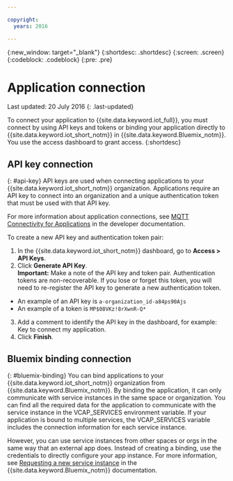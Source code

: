 ```yaml
---

copyright:
  years: 2016

---
```


{:new_window: target="\_blank"}
{:shortdesc: .shortdesc}
{:screen: .screen}
{:codeblock: .codeblock}
{:pre: .pre}

# Application connection
Last updated: 20 July 2016
{: .last-updated}

To connect your application to {{site.data.keyword.iot_full}}, you must connect by using API keys and tokens or binding your application directly to {{site.data.keyword.iot_short_notm}} in {{site.data.keyword.Bluemix_notm}}. You use the access dashboard to grant access.
{:shortdesc}

## API key connection
{: #api-key}
API keys are used when connecting applications to your {{site.data.keyword.iot_short_notm}} organization. Applications require an API key to connect into an organization and a unique authentication token that must be used with that API key.  

For more information about application connections, see [MQTT Connectivity for Applications](https://docs.internetofthings.ibmcloud.com/applications/mqtt.html) in the developer documentation.

To create a new API key and authentication token pair:  
1.	In the {{site.data.keyword.iot_short_notm}} dashboard, go to **Access > API Keys**.  
2.	Click **Generate API Key**.  
**Important:** Make a note of the API key and token pair. Authentication tokens are non-recoverable. If you lose or forget this token, you will need to re-register the API key to generate a new authentication token.
 - An example of an API key is `a-organization_id-a84ps90Ajs`  
 - An example of a token is `MP$08VKz!8rXwnR-Q*`  
3.	Add a comment to identify the API key in the dashboard, for example: Key to connect my application.
4.	Click **Finish**.



## Bluemix binding connection
{: #bluemix-binding}
You can bind applications to your {{site.data.keyword.iot_short_notm}} organization from {{site.data.keyword.Bluemix_notm}}. By binding the application, it can only communicate with service instances in the same space or organization. You can find all the required data for the application to communicate with the service instance in the VCAP_SERVICES environment variable. If your application is bound to multiple services, the VCAP_SERVICES variable includes the connection information for each service instance.  

However, you can use service instances from other spaces or orgs in the same way that an external app does. Instead of creating a binding, use the credentials to directly configure your app instance. For more information, see [Requesting a new service instance](https://console.{DomainName}/docs/services/reqnsi.html#req_instance) in the {{site.data.keyword.Bluemix_notm}} documentation.
